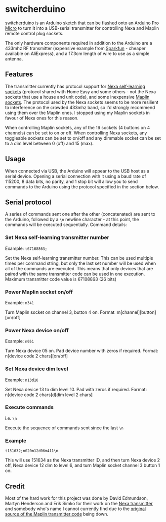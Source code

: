 # switcherduino

switcherduino is an Arduino sketch that can be flashed onto an [Arduino Pro Micro](https://www.sparkfun.com/products/12640) to turn it into a USB-serial transmitter for controlling Nexa and Maplin remote control plug sockets.

The only hardware components required in addition to the Arduino are a 433mhz RF transmitter (expensive example from [Sparkfun](https://www.sparkfun.com/products/10534) - cheaper available on AliExpress), and a 17.3cm length of wire to use as a simple antenna.

## Features

The transmitter currently has protocol support for [Nexa self-learning sockets](http://www.clasohlson.com/uk/Nexa-EYCR-250UK-Dimmable-Remote-Switch-Receiver/18-2653) (protocol shared with Home Easy and some others - not the Nexa sockets that use a house and unit code), and some inexpensive [Maplin sockets](http://www.maplin.co.uk/p/remote-controlled-mains-sockets-5-pack-n38hn). The protocol used by the Nexa sockets seems to be more resilient to interference on the crowded 433mhz band, so I'd strongly recommend using them over the Maplin ones. I stopped using my Maplin sockets in favour of Nexa ones for this reason.

When controlling Maplin sockets, any of the 16 sockets (4 buttons on 4 channels) can be set to on or off. When controlling Nexa sockets, any toggleable sockets can be set to on/off and any dimmable socket can be set to a dim level between 0 (off) and 15 (max).

## Usage

When connected via USB, the Arduino will appear to the USB host as a serial device. Opening a serial connection with it using a baud rate of 115200, 8 data bits, no parity, and 1 stop bit will allow you to send commands to the Arduino using the protocol specified in the section below.

## Serial protocol

A series of commands sent one after the other (concatenated) are sent to the Arduino, followed by a `\n` newline character - at this point, the commands will be executed sequentially. Command details:

### Set Nexa self-learning transmitter number

Example: `t67108863;`

Set the Nexa self-learning transmitter number. This can be used multiple times per command string, but only the last set number will be used when all of the commands are executed. This means that only devices that are paired with the same transmitter code can be used in one execution. Maximum transmitter code value is 67108863 (26 bits)

### Power Maplin socket on/off

Example: `m341`

Turn Maplin socket on channel 3, button 4 on. Format: m[channel][button][on/off]

### Power Nexa device on/off

Example: `n051`

Turn Nexa device 05 on. Pad device number with zeros if required. Format: n[device code 2 chars][on/off]

### Set Nexa device dim level

Example: `n13d10`

Set Nexa device 13 to dim level 10. Pad with zeros if required. Format: n[device code 2 chars]d[dim level 2 chars]

### Execute commands

i.e. `\n`

Execute the sequence of commands sent since the last `\n`

### Example

`t151632;n020n12d06m411\n`

This will use 151634 as the Nexa transmitter ID, and then turn Nexa device 2 off, Nexa device 12 dim to level 6, and turn Maplin socket channel 3 button 1 on.

## Credit

Most of the hard work for this project was done by David Edmundson, Martyn Henderson and Erik Simko for their work on the [Nexa transmitter](https://github.com/erix/NexaTransmitter), and somebody who's name I cannot currently find due to the [original source of the Maplin transmitter code](http://www.fanjita.org/serendipity/archives/53-Interfacing-with-radio-controlled-mains-sockets-part-2.html) being down.
